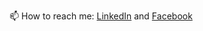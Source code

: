  📫 How to reach me: [LinkedIn](https://www.linkedin.com/in/menchie-belarmino/) and [Facebook](https://www.facebook.com/menchbela/)
